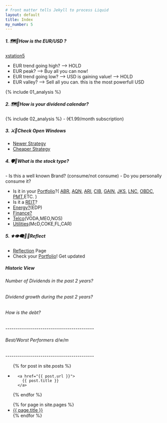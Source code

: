```yaml
---
# front matter tells Jekyll to process Liquid
layout: default
title: Index
my_number: 5
---
```

<h5>1. 🗺️👀How is the EUR/USD ?</h5>
<a target="_blank" href="https://xstation5.xtb.com/">xstation5</a>
<ul>
  <li>EUR trend going high? --> HOLD</li>
  <li>EUR peak? --> Buy all you can now!</li>
  <li>EUR trend going low? --> USD is gaining value! --> HOLD</li>
  <li>EUR valley? --> Sell all you can. this is the most powerfull USD</li>
</ul>
{% include 01_analysis %}


<!-- section -->
<h5>2. 🗺️📅How is your dividend calendar?</h5>
{% include 02_analysis %}
- (€1.99/month subscription)


<!-- section -->
<h5>3. ⚔️🏰Check Open Windows</h5>
<ul>
  <li><a target="_blank" href="/mike/current_windows_newer">Newer Strategy</a></li>
  <li><a target="_blank" href="/mike/current_windows_cheaper">Cheaper Strategy</a></li>
</ul>
<h5>4. 🛡️🐉What is the stock type?</h5>
- Is this a well known Brand? (consume/not consume)
- Do you personally consume it?
<ul>
  <li>Is it in your <a target="_blank" href="/mike/ss/my_selection.ss">Portfolio</a>?(
    <a target="_blank" href="/mike/v/ABR.v">ABR</a>,
    <a target="_blank" href="/mike/v/AQN.v">AQN</a>,
    <a target="_blank" href="/mike/v/ARI.v">ARI</a>,
    <a target="_blank" href="/mike/v/CIB.v">CIB</a>,
    <a target="_blank" href="/mike/v/GAIN.v">GAIN</a>,
    <a target="_blank" href="/mike/v/JKS.v">JKS</a>,
    <a target="_blank" href="/mike/v/LNC.v">LNC</a>,
    <a target="_blank" href="/mike/v/OBDC.v">OBDC</a>,
    <a target="_blank" href="/mike/v/PMT.v">PMT</a>,ETC.
  )</li>
  <li>Is it a <a target="_blank" href="/mike/ss/real_estate.ss">REIT</a>?</li>
  <li><a target="_blank" href="/mike/ss/energy.ss">Energy?</a>(EDP)</li>
  <li><a target="_blank" href="/mike/ss/finance.ss">Finance?</a></li>
  <li><a target="_blank" href="/mike/ss/telecommunications.ss">Telco</a>(VODA,MEO,NOS)</li>
  <li><a target="_blank" href="/mike/ss/utilities.ss">Utilities</a>(McD,COKE,FL,CAR)</li>
</ul>

<h5>5. ⚜️👁️‍🗨️💬➿Reflect</h5>
<ul>
  <li><a target="_blank" href="/mike/i_reflect">Reflection</a> Page</li>
  <li>Check your <a target="_blank" href="/mike/ss/my_selection.ss">Portfolio</a>! Get updated</li>
</ul>

<h5>Historic View</h5>
<h6>Number of Dividends in the past 2 years?</h6>
<h6>Dividend growth during the past 2 years?</h6>

<h6>How is the debt?</h6>
-------------------------------------------
<h6>Best/Worst Performers d/w/m</h6>
-------------------------------------------

<ul>
{% for post in site.posts %}
  <li>
    
      <a href="{{ post.url }}">
        {{ post.title }}
      </a>
    
  </li>
{% endfor %}
</ul>
<ul>
{% for page in site.pages %}
  <li>
      <a href="{{ page.url }}">
        {{ page.title }}
      </a>
  </li>
{% endfor %}
</ul>
